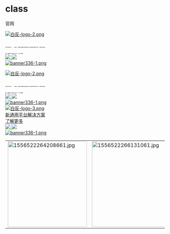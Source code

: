 # class
官网
<div class="g_sycen1hf g_sycen1hf12 fl clearfix wow">
    <a href="/Cn/Index/pageView/catid/10/id/8.html" target="_blank"></a>
    <div class="g_sycen1hf1 fl">
        <p>
            <a href="/Cn/Index/pageView/catid/58.html" target="_blank" textvalue="只支持选中一个链接时生效"><img src="/Public/Uploads/ueditor/upload/image/20191029/1572317177990978.png" title="1572317177990978.png" alt="白反-logo-2.png"/></a>
        </p>
        <div class="g_sycen1wz" style="white-space: normal;">
            <a href="http://25.test2.yongsy.net/Cn/Index/pageView/catid/58.html" target="_blank"><span style="color: rgb(255, 255, 255);">新通用平台解决方案</span></a>
        </div>
        <div class="g_cenbtnbox" style="white-space: normal;">
            <div class="g_cenbtn clearfix">
                <div class="g_cenbtn1 fl">
                    <a href="http://25.test2.yongsy.net/Cn/Index/pageView/catid/58.html" target="_blank"><span style="color: rgb(255, 255, 255);">了解更多</span></a>
                </div>
                <div class="g_cenbtn2 fl">
                    <a href="http://25.test2.yongsy.net/Cn/Index/pageView/catid/58.html" target="_blank" textvalue="只支持选中一个链接时生效"><img class="g_cenbtn21" src="http://25.test2.yongsy.net/Public/Cn/images/sycen2jt1.png"/>&nbsp;<img class="g_cenbtn22" src="http://25.test2.yongsy.net/Public/Cn/images/sycen2jt2.png"/></a>
                </div>
            </div>
        </div>
        <div class="g_sycen1wz">
            <a href="http://25.test2.yongsy.net/Cn/Index/pageView/catid/9/id/4.html" target="_blank" style="white-space: normal;"></a><a href="/Cn/Index/pageView/catid/58.html" target="_blank"><img src="/Public/Uploads/ueditor/upload/image/20191028/1572253479104795.png" title="1572253479104795.png" alt="banner336-1.png"/></a>
        </div>
    </div><a href="/Cn/Index/pageView/catid/10/id/8.html" target="_blank"></a>
</div>

<div class="g_sycen1hf g_sycen1hf12 fl clearfix wow">
    <a href="/Cn/Index/pageView/catid/10/id/8.html" target="_blank"></a>
    <div class="g_sycen1hf1 fl">
        <p>
            <a href="/Cn/Index/pageView/catid/58.html" target="_blank" textvalue="只支持选中一个链接时生效"><img src="/Public/Uploads/ueditor/upload/image/20191029/1572317177990978.png" title="1572317177990978.png" alt="白反-logo-2.png"/></a>
        </p>
        <div class="g_sycen1wz">
            <a href="http://25.test2.yongsy.net/Cn/Index/pageView/catid/58.html" target="_blank"><span style="color: rgb(255, 255, 255);">新通用平台解决方案</span></a>
        </div>
        <div class="g_cenbtnbox">
            <div class="g_cenbtn clearfix">
                <div class="g_cenbtn1 fl">
                    <a href="http://25.test2.yongsy.net/Cn/Index/pageView/catid/58.html" target="_blank"><span style="color: rgb(255, 255, 255);">了解更多</span></a>
                </div>
                <div class="g_cenbtn2 fl">
                    <a href="http://25.test2.yongsy.net/Cn/Index/pageView/catid/58.html" target="_blank" textvalue="只支持选中一个链接时生效"><img class="g_cenbtn21" src="http://25.test2.yongsy.net/Public/Cn/images/sycen2jt1.png"/>&nbsp;<img class="g_cenbtn22" src="http://25.test2.yongsy.net/Public/Cn/images/sycen2jt2.png"/></a>
                </div>
            </div>
        </div>
        <div class="g_sycen1wz">
            <a href="http://25.test2.yongsy.net/Cn/Index/pageView/catid/9/id/4.html" target="_blank" style="white-space: normal;"></a><a href="/Cn/Index/pageView/catid/58.html" target="_blank"><img src="/Public/Uploads/ueditor/upload/image/20191028/1572253479104795.png" title="1572253479104795.png" alt="banner336-1.png"/></a>
        </div>
    </div><a href="/Cn/Index/pageView/catid/10/id/8.html" target="_blank"></a>
</div>

<div class="g_sycen1hf g_sycen1hf11 fl clearfix wow">
    <a href="/Cn/Index/pageView/catid/9/id/4.html" target="_blank"><div class="g_sycen1hf1 fl">
        <div class="g_sycen1icon"></div>
    </div>
    <div class="g_sycen1hf1 fl">
        <div class="g_sycen1icon">
            <img src="/Public/Uploads/ueditor/upload/image/20191029/1572336371690057.png" title="1572336371690057.png" alt="白反-logo-3.png"/>
        </div>
        <div class="g_sycen1wz">
            新通用平台解决方案
        </div>
        <div class="g_cenbtnbox">
            <div class="g_cenbtn clearfix">
                <div class="g_cenbtn1 fl">
                    了解更多
                </div>
                <div class="g_cenbtn2 fl">
                    <img class="g_cenbtn21" src="/Public/Cn/images/sycen2jt1.png"/> <img class="g_cenbtn22" src="/Public/Cn/images/sycen2jt2.png"/>
                </div>
            </div>
        </div>
    </div><img src="/Public/Uploads/ueditor/upload/image/20191029/1572336426139780.png" title="1572336426139780.png" alt="banner336-1.png"/></a>
</div>





<table>
    <tbody>
        <tr class="firstRow">
            <td>
                <img width="250" height="270" title="1556522264208661.jpg" style="width: 250px; height: 270px;" src="/Public/Uploads/ueditor/upload/image/20190429/1556522264208661.jpg"/>
            </td>
            <td>
                <img width="250" height="270" title="1556522266131061.jpg" style="width: 250px; height: 270px;" src="/Public/Uploads/ueditor/upload/image/20190429/1556522266131061.jpg"/>
            </td>
            <td>
                <img width="250" height="270" title="1556522263559154.jpg" style="width: 250px; height: 270px;" src="/Public/Uploads/ueditor/upload/image/20190429/1556522263559154.jpg"/>
            </td>
        </tr>
    </tbody>
</table>
